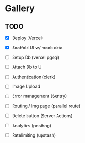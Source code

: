 # Gallery

## TODO

- [x] Deploy (Vercel)
- [x] Scaffold UI w/ mock data
- [ ] Setup Db (vercel pgsql)
- [ ] Attach Db to UI
- [ ] Authentication (clerk)
- [ ] Image Upload
- [ ] Error management  (Sentry)
- [ ] Routing / Img page (parallel route)
- [ ] Delete button (Server Actions)
- [ ] Analytics (posthog)
- [ ] Ratelimiting (upstash)

